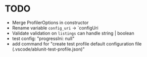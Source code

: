 # TODO

* Merge ProfilerOptions in constructor
* Rename variable `config_uri` -> `configUri
* Validate validation on `listings` can handle string | boolean
* test config: "progressIni: null"
* add command for "create test profile default configuration file (.vscode/ablunit-test-profile.json)"
